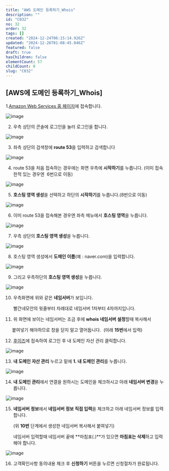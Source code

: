 ```yaml
---
title: "AWS 도메인 등록하기_Whois"
description: ""
id: "C032"
no: 32
order: 32
tags: []
created: "2024-12-24T06:15:14.926Z"
updated: "2024-12-26T01:08:45.046Z"
featured: false
draft: true
hasChildren: false
elementCount: 57
childCount: 0
slug: "C032"
---
```


## [AWS에 도메인 등록하기_Whois]



1.[Amazon Web Services 홈 페이지](https://aws.amazon.com/ko/)에 접속합니다.



![image](https://lh7-rt.googleusercontent.com/docsz/AD_4nXeGorxppA_2YxWfvfNYxCCcxcR4AGO5wkca6cun2QnfIpfwKhswJ2uFNgZtrpOOYX-fCPPDy04A-G_lOTc5ck5FrnOf0JxNhVymhDiyTCDhC8G24TdQe34A5Ho4Ljz5XMhg0BK5MQ?key=YqS6IU_DJn3vrikIkYy671mF)

2. 우측 상단의 콘솔에 로그인을 눌러 로그인을 합니다.



![image](https://lh7-rt.googleusercontent.com/docsz/AD_4nXfEzvznE3sq0dmD2CetPQt_Dp4iST2-0iX5eE0QjOAJkbWQrQHM3rtj4F92NJoAI_1pybTyHjejrvII1IS8ApQSqOrGjOtA_wNZm2aX5vIg2ZiwkGy5g-CwiqyMkbNHn1C-6x8p0w?key=YqS6IU_DJn3vrikIkYy671mF)

3. 좌측 상단의 검색창에 **route 53**을 입력하고 검색합니다



![image](https://lh7-rt.googleusercontent.com/docsz/AD_4nXeBXDpCK325OJyhTPmIpjJnrzOXspn-NuUpsybm0m5d4kF8fkBxvWnCy27lYwzK-0t5-XCPbDRXDjf__HYOq3K6_QnxaDOhOHdH7g4QDzDsadLHk4ddXEsPuQil1NQG7PEPN7z3FA?key=YqS6IU_DJn3vrikIkYy671mF)

4. route 53을 처음 접속하는 경우에는 화면 우측에 **시작하기**를 누릅니다. (이미 접속한적 있는 경우엔  6번으로 이동)



![image](https://lh7-rt.googleusercontent.com/docsz/AD_4nXdq6KjDrJqIsIIQY_ogOXNxmkGKkx9fot9ViJMaqx8tEb1bATmyDRIapNMQkyLa3Rvh0hWgKaHhgjK2wmMcY_JHnU1920xMlH6VSuxKALV2hfISVswW8dwWGa1khbpgiEAC8CcYAw?key=YqS6IU_DJn3vrikIkYy671mF)

5. **호스팅 영역 생성**을 선택하고 하단의 **시작하기**를 누릅니다.(8번으로 이동)



![image](https://lh7-rt.googleusercontent.com/docsz/AD_4nXelSAMz3vO2FTemHGBlZ-Uw1SwATIPRrAKvMse6YSr-RD4_FhEqFaaK0GWfEVxGBAG84IHlvqyQ-G_gFSBykjvzshHQtoEL0rKiYyO5sU-YcIYzW6HnmvsdKSR_5CMLvTqc1_1gIA?key=YqS6IU_DJn3vrikIkYy671mF)

6. 이미 route 53을 접속해본  경우엔 좌측 메뉴에서 **호스팅 영역**을 누릅니다.



![image](https://lh7-rt.googleusercontent.com/docsz/AD_4nXfGWWlAqz1Dk8XBkMDY2c0vocTxN19vwqqwVVDPXzxhUUo2LO7DhDpz-EaT0S1SSkrzTa5YCSluMVDYJVQ1wXDH6IyvwEuGVFjuJCWUoJ2LQUfSBjrT4u5N2dg_hK8csJgnipg4?key=YqS6IU_DJn3vrikIkYy671mF)

7. 우측 상단의 **호스팅 영역 생성**을 누릅니다.



![image](https://lh7-rt.googleusercontent.com/docsz/AD_4nXcb-kIwOjrNhGja1Rn6yeIO-a3Rkj0tpb6Oqj9gJbqkQWvUasmimeQbPVMMPICKxIGDxm2iTE_5WsQO1NbQqQx4MoSrjnSFGqnkE1w65wpnf5omvUCrFsgq0oa_YByR0oU96KeSUQ?key=YqS6IU_DJn3vrikIkYy671mF)

8. 호스팅 영역 생성에서 **도메인 이름**(예 : naver.com)을 입력합니다.



![image](https://lh7-rt.googleusercontent.com/docsz/AD_4nXd7W-ewjDqdgoHcRi9t_SuQuhigdFVxpZclRuEh6ZYwMCS7M9mxwGkPwc8FDbuX8wU6Zl5VAJwcZedJgX7LjCwQ9C8B0Alx_B6GGxi4jaMW9nFIa1_LK62a9tKQAi0s3ERzFx42?key=YqS6IU_DJn3vrikIkYy671mF)

9. 그리고 우측하단의 **호스팅 영역 생성**을 누릅니다.



![image](https://lh7-rt.googleusercontent.com/docsz/AD_4nXeAl3e4iDfjn5GcM41dLapZrsUUwvTPpgbgEKxpRLPvy27kyyl-OF7HfCTwlz5WSw9G6BhvWcYq8zmiBBhsUwLVxZls2uO-ZP3co2VFriPUCdJI_g7_Qfw_BlmJbltjdHWrVoLosw?key=YqS6IU_DJn3vrikIkYy671mF)

10. 우측화면에 위와 같은 **네임서버**가 보입니다.

      빨간네모안의 윗줄부터 차례대로 네임서버 1차부터 4차까지입니다.



11. 위 화면에 보이는 네임서버는 조금 후에 **whois 네임서버 설정**할때 복사해서 

     붙여넣기 해야하므로 창을 닫지 말고 열어둡니다.  (아래 **15번**에서 입력)



12. [후이즈](https://domain.whois.co.kr/)에 접속하여 로그인 후 내 도메인 자산 관리 클릭합니다.



![image](https://lh7-rt.googleusercontent.com/docsz/AD_4nXcOPZ9HZANSU2Kuswcmr2i0kNzwx40pCC467k3tV3LbTQITs0D02-bf5eO4UvmD5Gs8Zlz0kesU47IVSZvHfZcQTtQmPTYwTP8u3CuuZ8-qPP-ycCN2yV4PyKLVjtEyg3ALZsyHAg?key=YqS6IU_DJn3vrikIkYy671mF)

13. **내 도메인 자산 관리** 누르고 밑에 **1. 내 도메인 관리**를 누릅니다.



![image](https://lh7-rt.googleusercontent.com/docsz/AD_4nXerHXP2lYxa52AxljYMUvT-INONIMFpzDwP3np4tTMMlq15I9BvCwpYOAl_eYR_vTdIY1Ja4hkQlJT7eNtyFqJnHCag09m9IpFI6b8T3N0zBcZGDH6m1bzK28NpKP36ajMec5qp7g?key=YqS6IU_DJn3vrikIkYy671mF)

14. **내 도메인 관리**에서 연결을 원하시는 도메인을 체크하시고 아래 **네임서버 변경**을 누릅니다.



![image](https://lh7-rt.googleusercontent.com/docsz/AD_4nXfwOs1As3gJ9WWUyYRy3oJcVtgHZtW_8BW4E9M4v_25cbbrfpkBfqq0ttoKSdErtlHlW931gQGftLIjTFsZ4i9G6muX-w9tCaiqKDsiIFIjY8Im8EPgs016wKW6bPRrjgoEdww2Yw?key=YqS6IU_DJn3vrikIkYy671mF)

15. **네임서버 정보**에서 **네임서버 정보 직접 입력**을 체크하고 아래 네임서버 정보를 입력합니다. 

      (위 **10번** 단계에서 생성한 네임서버 복사해서 붙여넣기) 

      네임서버 입력할때 네임서버 끝에 **마침표(.)**가 있으면 **마침표는 삭제**하고 입력해야 합니다.



![image](https://lh7-rt.googleusercontent.com/docsz/AD_4nXem9AOeQfHOYwzAosqd9oNNqX0b4AnLf-rsMvbsGv8nH_qoKaozYn1cPJNCxS9Z9yH_W35J9KxS4U7fAnyT6Zr_dXC8tmpUiXY_0z9CHq0MjpZSoEunJz7-lQgRmXiJFYWPlgjbnw?key=YqS6IU_DJn3vrikIkYy671mF)

16. 고객확인사항 동의내용 체크 후 **신청하기** 버튼을 누르면 신청절차가 완료됩니다.
